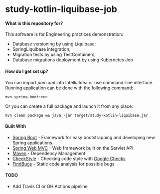 # study-kotlin-liquibase-job #


#### What is this repository for? ####

This software is for Engineering practices demonstration:

* Database versioning by using Liquibase;
* SpringLiquibase integration;
* Migration tests by using TestContainers;
* Database migrations deployment by using Kubernetes Job

#### How do I get set up? ####

You can import *pom.xml* into IntelliJIdea or use command-line interface.
Running application can be done with the following command:
```
mvn spring-boot:run
```

Or you can create a full package and launch it from any place:
```
mvn clean package && java -jar target/study-kotlin-liquibase.jar
```

#### Built With ####

* [Spring Boot](https://projects.spring.io/spring-boot/) - Framework for easy bootstrapping and developing new Spring applications.
* [Spring Web MVC](https://docs.spring.io/spring/docs/current/spring-framework-reference/web.html) - Web framework built on the Servlet API
* [Maven](https://maven.apache.org/) - Dependency Management
* [CheckStyle](http://checkstyle.sourceforge.net/) - Checking code style with [Google Checks](https://github.com/checkstyle/checkstyle/blob/master/src/main/resources/google_checks.xml)
* [FindBugs](http://findbugs.sourceforge.net/) - Static code analysis for possible bugs


#### TODO ####
* Add Travis CI or GH Actions pipeline